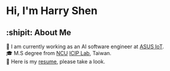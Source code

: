 # Hi, I'm Harry Shen

## :shipit: About Me

:office: I am currently working as an AI software engineer at [ASUS IoT](https://iot.asus.com/).  
:mortar_board: M.S degree from [NCU](https://www.ncu.edu.tw/tw/index.html) [ICIP Lab](http://iciplab.diskstation.me/joomla/index.php/tw/news), Taiwan.  
:scroll: Here is my [resume](https://www.cakeresume.com/s--kfaC-S7Xcuew6iN9Iq9L2Q--/ms024929548), please take a look.